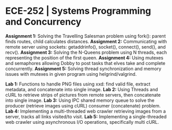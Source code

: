 # ECE-252 | Systems Programming and Concurrency

**Assignment 1:** Solving the Travelling Salesman problem using fork(): parent finds routes, child calculates distances.
**Assignment 2:** Communicating with remote server using sockets: getaddrinfo(), socket(), connect(), send(), and recv().
**Assignment 3:** Solving the N-Queens problem using N threads, each representing the position of the first queen.
**Assignment 4:** Using mutexes and semaphores allowing Dobby to post tasks that elves take and complete concurrently.
**Assignment 5:** Solving thread synchronization and memory issues with mutexes in given program using helgrind/valgrind.


**Lab 1:** Functions to handle PNG files using xxd: find valid file, extract metadata, and concatenate into single image.
**Lab 2:** Using Threads and cURL to retrieve strips of pictures from remote servers, then concatenate into single image.
**Lab 3:** Using IPC shared memory queue to solve the producer (retrieve images using cURL) consumer (concatenate) problem.
**Lab 4:** Implementing a multi-threaded web crawler retrieving images from a server, tracks all links visited/to visit.
**Lab 5:** Implementing a single-threaded web crawler using asynchronous I/O operations, specifically multi cURL.

